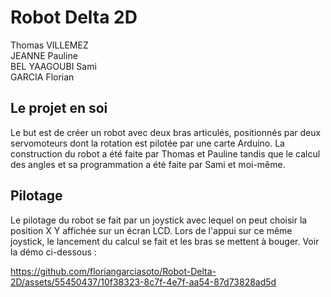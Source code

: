# Robot Delta 2D

Thomas VILLEMEZ<br/>
JEANNE Pauline<br/>
BEL YAAGOUBI Sami<br/>
GARCIA Florian

## Le projet en soi

Le but est de créer un robot avec deux bras articulés, positionnés par deux servomoteurs dont la rotation est pilotée par une carte Arduino. La construction du robot a été faite par Thomas et Pauline tandis que le calcul des angles et sa programmation a été faite par Sami et moi-même.

## Pilotage

Le pilotage du robot se fait par un joystick avec lequel on peut choisir la position X Y affichée sur un écran LCD. Lors de l'appui sur ce même joystick, le lancement du calcul se fait et les bras se mettent à bouger. Voir la démo ci-dessous :

https://github.com/floriangarciasoto/Robot-Delta-2D/assets/55450437/10f38323-8c7f-4e7f-aa54-87d73828ad5d
